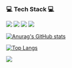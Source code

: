 <!--
**headmeat/headmeat** is a ✨ _special_ ✨ repository because its `README.md` (this file) appears on your GitHub profile.

Here are some ideas to get you started:

- 🔭 I’m currently working on ...
- 🌱 I’m currently learning ...
- 👯 I’m looking to collaborate on ...
- 🤔 I’m looking for help with ...
- 💬 Ask me about ...
- 📫 How to reach me: ...
- 😄 Pronouns: ...
- ⚡ Fun fact: ...
-->

<h3 align="left"><b>           💻 Tech Stack 💻</b></h3>
<p align="left">
<img src="https://img.shields.io/badge/JAVA-007396? style=flat&logo=Java&logoColor=white"/>
<img src="https://img.shields.io/badge/Spring-6DB33F? style=flat&logo=Spring&logoColor=yellow"/>
<img src="https://img.shields.io/badge/Python-3776AB? style=flat&logo=PYTHON&logoColor=yellow"/>
<img src="https://img.shields.io/badge/Apache Spark-E25A1C? style=flat&logo=Apache Spark&logoColor=white"/>

[![Anurag's GitHub stats](https://github-readme-stats.vercel.app/api?username=headmeat&show_icons=true&theme=tokyonight)](https://github.com/headmeat/github-readme-stats)
  
[![Top Langs](https://github-readme-stats.vercel.app/api/top-langs/?username=headmeat&layout=compact)](https://github.com/headmeat/github-readme-stats)

<img align='center' src="http://mazassumnida.wtf/api/v2/generate_badge?boj=headmeat">
